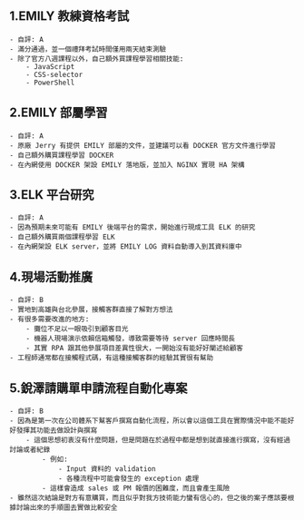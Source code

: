 ## **1.EMILY 教練資格考試**

    - 自評: A
    - 滿分通過，並一個禮拜考試時間僅用兩天結束測驗
    - 除了官方八週課程以外，自己額外買課程學習相關技能:
    	- JavaScript
    	- CSS-selector
    	- PowerShell

## **2.EMILY 部屬學習**

    - 自評: A
    - 原廠 Jerry 有提供 EMILY 部屬的文件，並建議可以看 DOCKER 官方文件進行學習
    - 自己額外購買課程學習 DOCKER
    - 在內網使用 DOCKER 架設 EMILY 落地版，並加入 NGINX 實現 HA 架構

## **3.ELK 平台研究**

    - 自評: A
    - 因為預期未來可能有 EMILY 後端平台的需求，開始進行現成工具 ELK 的研究
    - 自己額外購買兩個課程學習 ELK
    - 在內網架設 ELK server，並將 EMILY LOG 資料自動導入到其資料庫中

## **4.現場活動推廣**

    - 自評: B
    - 實地到高雄與台北參展，接觸客群直接了解對方想法
    - 有很多需要改進的地方:
    	- 攤位不足以一眼吸引到顧客目光
    	- 機器人現場演示依賴信箱觸發，導致需要等待 server 回應時間長
    	- 其實 RPA 跟其他參展項目差異性很大，一開始沒有能好好闡述給顧客
    - 工程師通常都在接觸程式碼，有這種接觸客群的經驗其實很有幫助

## **5.銳澤請購單申請流程自動化專案**

    - 自評: B
    - 因為是第一次在公司體系下幫客戶撰寫自動化流程，所以會以這個工具在實際情況中能不能好好發揮其功能去做設計與撰寫
    	- 這個思想初衷沒有什麼問題，但是問題在於過程中都是想到就直接進行撰寫，沒有經過討論或者紀錄
    		- 例如:
    			- Input 資料的 validation
    			- 各種流程中可能會發生的 exception 處理
    		- 這樣會造成 sales 或 PM 報價的困難度，而且會產生風險
    - 雖然這次結論是對方有意購買，而且似乎對我方技術能力蠻有信心的，但之後的案子應該要根據討論出來的手順圖去實做比較安全
